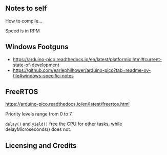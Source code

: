 ## Notes to self

How to compile...

Speed is in RPM


## Windows Footguns

* https://arduino-pico.readthedocs.io/en/latest/platformio.html#current-state-of-development
* https://github.com/earlephilhower/arduino-pico?tab=readme-ov-file#windows-specific-notes



## FreeRTOS

https://arduino-pico.readthedocs.io/en/latest/freertos.html

Priority levels range from 0 to 7.

`delay()` and `yield()` free the CPU for other tasks, while delayMicroseconds() does not.


## Licensing and Credits
